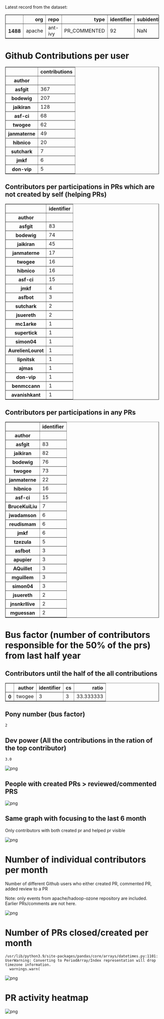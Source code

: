 Latest record from the dataset:




<div>
<table border="1" class="dataframe">
  <thead>
    <tr style="text-align: right;">
      <th></th>
      <th>org</th>
      <th>repo</th>
      <th>type</th>
      <th>identifier</th>
      <th>subidentifier</th>
      <th>date</th>
      <th>author</th>
      <th>owner</th>
      <th>project</th>
    </tr>
  </thead>
  <tbody>
    <tr>
      <th>1488</th>
      <td>apache</td>
      <td>ant-ivy</td>
      <td>PR_COMMENTED</td>
      <td>92</td>
      <td>NaN</td>
      <td>2021-02-13 16:10:42+00:00</td>
      <td>twogee</td>
      <td>twogee</td>
      <td>ant</td>
    </tr>
  </tbody>
</table>
</div>



# Github Contributions per user





<div>
<table border="1" class="dataframe">
  <thead>
    <tr style="text-align: right;">
      <th></th>
      <th>contributions</th>
    </tr>
    <tr>
      <th>author</th>
      <th></th>
    </tr>
  </thead>
  <tbody>
    <tr>
      <th>asfgit</th>
      <td>367</td>
    </tr>
    <tr>
      <th>bodewig</th>
      <td>207</td>
    </tr>
    <tr>
      <th>jaikiran</th>
      <td>128</td>
    </tr>
    <tr>
      <th>asf-ci</th>
      <td>68</td>
    </tr>
    <tr>
      <th>twogee</th>
      <td>62</td>
    </tr>
    <tr>
      <th>janmaterne</th>
      <td>49</td>
    </tr>
    <tr>
      <th>hibnico</th>
      <td>20</td>
    </tr>
    <tr>
      <th>sutchark</th>
      <td>7</td>
    </tr>
    <tr>
      <th>jmkf</th>
      <td>6</td>
    </tr>
    <tr>
      <th>don-vip</th>
      <td>5</td>
    </tr>
  </tbody>
</table>
</div>



## Contributors per participations in PRs which are not created by self (helping PRs)




<div>
<table border="1" class="dataframe">
  <thead>
    <tr style="text-align: right;">
      <th></th>
      <th>identifier</th>
    </tr>
    <tr>
      <th>author</th>
      <th></th>
    </tr>
  </thead>
  <tbody>
    <tr>
      <th>asfgit</th>
      <td>83</td>
    </tr>
    <tr>
      <th>bodewig</th>
      <td>74</td>
    </tr>
    <tr>
      <th>jaikiran</th>
      <td>45</td>
    </tr>
    <tr>
      <th>janmaterne</th>
      <td>17</td>
    </tr>
    <tr>
      <th>twogee</th>
      <td>16</td>
    </tr>
    <tr>
      <th>hibnico</th>
      <td>16</td>
    </tr>
    <tr>
      <th>asf-ci</th>
      <td>15</td>
    </tr>
    <tr>
      <th>jmkf</th>
      <td>4</td>
    </tr>
    <tr>
      <th>asfbot</th>
      <td>3</td>
    </tr>
    <tr>
      <th>sutchark</th>
      <td>2</td>
    </tr>
    <tr>
      <th>jsuereth</th>
      <td>2</td>
    </tr>
    <tr>
      <th>mc1arke</th>
      <td>1</td>
    </tr>
    <tr>
      <th>supertick</th>
      <td>1</td>
    </tr>
    <tr>
      <th>simon04</th>
      <td>1</td>
    </tr>
    <tr>
      <th>AurelienLourot</th>
      <td>1</td>
    </tr>
    <tr>
      <th>lipnitsk</th>
      <td>1</td>
    </tr>
    <tr>
      <th>ajmas</th>
      <td>1</td>
    </tr>
    <tr>
      <th>don-vip</th>
      <td>1</td>
    </tr>
    <tr>
      <th>benmccann</th>
      <td>1</td>
    </tr>
    <tr>
      <th>avanishkant</th>
      <td>1</td>
    </tr>
  </tbody>
</table>
</div>



## Contributors per participations in any PRs




<div>
<table border="1" class="dataframe">
  <thead>
    <tr style="text-align: right;">
      <th></th>
      <th>identifier</th>
    </tr>
    <tr>
      <th>author</th>
      <th></th>
    </tr>
  </thead>
  <tbody>
    <tr>
      <th>asfgit</th>
      <td>83</td>
    </tr>
    <tr>
      <th>jaikiran</th>
      <td>82</td>
    </tr>
    <tr>
      <th>bodewig</th>
      <td>76</td>
    </tr>
    <tr>
      <th>twogee</th>
      <td>73</td>
    </tr>
    <tr>
      <th>janmaterne</th>
      <td>22</td>
    </tr>
    <tr>
      <th>hibnico</th>
      <td>16</td>
    </tr>
    <tr>
      <th>asf-ci</th>
      <td>15</td>
    </tr>
    <tr>
      <th>BruceKuiLiu</th>
      <td>7</td>
    </tr>
    <tr>
      <th>jwadamson</th>
      <td>6</td>
    </tr>
    <tr>
      <th>reudismam</th>
      <td>6</td>
    </tr>
    <tr>
      <th>jmkf</th>
      <td>6</td>
    </tr>
    <tr>
      <th>tzezula</th>
      <td>5</td>
    </tr>
    <tr>
      <th>asfbot</th>
      <td>3</td>
    </tr>
    <tr>
      <th>apupier</th>
      <td>3</td>
    </tr>
    <tr>
      <th>AQuillet</th>
      <td>3</td>
    </tr>
    <tr>
      <th>mguillem</th>
      <td>3</td>
    </tr>
    <tr>
      <th>simon04</th>
      <td>3</td>
    </tr>
    <tr>
      <th>jsuereth</th>
      <td>2</td>
    </tr>
    <tr>
      <th>jnsnkrllive</th>
      <td>2</td>
    </tr>
    <tr>
      <th>mguessan</th>
      <td>2</td>
    </tr>
  </tbody>
</table>
</div>



# Bus factor (number of contributors responsible for the 50% of the prs) from last half year

## Contributors until the half of the all contributions




<div>
<table border="1" class="dataframe">
  <thead>
    <tr style="text-align: right;">
      <th></th>
      <th>author</th>
      <th>identifier</th>
      <th>cs</th>
      <th>ratio</th>
    </tr>
  </thead>
  <tbody>
    <tr>
      <th>0</th>
      <td>twogee</td>
      <td>3</td>
      <td>3</td>
      <td>33.333333</td>
    </tr>
  </tbody>
</table>
</div>



## Pony number (bus factor)




    2



## Dev power (All the contributions in the ration of the top contributor)




    3.0




    
![png](github-contributions_files/github-contributions_18_0.png)
    


## People with created PRs > reviewed/commented PRS


    
![png](github-contributions_files/github-contributions_21_0.png)
    


## Same graph with focusing to the last 6 month

Only contributors with both created pr and helped pr visible


    
![png](github-contributions_files/github-contributions_25_0.png)
    


# Number of individual contributors per month

Number of different Github users who either created PR, commented PR, added review to a PR

Note: only events from apache/hadoop-ozone repository are included. Earlier PRs/comments are not here.


    
![png](github-contributions_files/github-contributions_28_0.png)
    


# Number of PRs closed/created per month

    /usr/lib/python3.9/site-packages/pandas/core/arrays/datetimes.py:1101: UserWarning: Converting to PeriodArray/Index representation will drop timezone information.
      warnings.warn(



    
![png](github-contributions_files/github-contributions_31_0.png)
    


# PR activity heatmap


    
![png](github-contributions_files/github-contributions_34_0.png)
    

